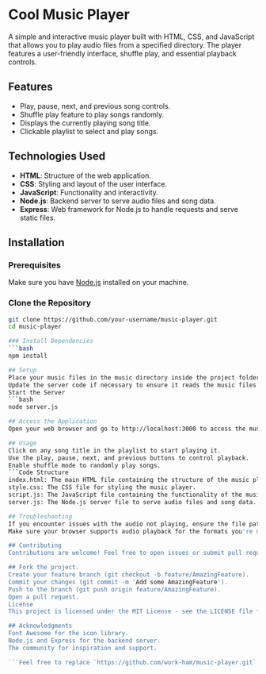 # Cool Music Player

A simple and interactive music player built with HTML, CSS, and JavaScript that allows you to play audio files from a specified directory. The player features a user-friendly interface, shuffle play, and essential playback controls.

## Features

- Play, pause, next, and previous song controls.
- Shuffle play feature to play songs randomly.
- Displays the currently playing song title.
- Clickable playlist to select and play songs.

## Technologies Used

- **HTML**: Structure of the web application.
- **CSS**: Styling and layout of the user interface.
- **JavaScript**: Functionality and interactivity.
- **Node.js**: Backend server to serve audio files and song data.
- **Express**: Web framework for Node.js to handle requests and serve static files.

## Installation

### Prerequisites

Make sure you have [Node.js](https://nodejs.org/) installed on your machine.

### Clone the Repository

```bash
git clone https://github.com/your-username/music-player.git
cd music-player

### Install Dependencies
```bash
npm install

## Setup
Place your music files in the music directory inside the project folder.
Update the server code if necessary to ensure it reads the music files correctly.
Start the Server
```bash
node server.js

## Access the Application
Open your web browser and go to http://localhost:3000 to access the music player.

## Usage
Click on any song title in the playlist to start playing it.
Use the play, pause, next, and previous buttons to control playback.
Enable shuffle mode to randomly play songs.
```Code Structure
index.html: The main HTML file containing the structure of the music player.
style.css: The CSS file for styling the music player.
script.js: The JavaScript file containing the functionality of the music player.
server.js: The Node.js server file to serve audio files and song data.

## Troubleshooting
If you encounter issues with the audio not playing, ensure the file paths to the music files are correct in the server code.
Make sure your browser supports audio playback for the formats you're using.

## Contributing
Contributions are welcome! Feel free to open issues or submit pull requests.

## Fork the project.
Create your feature branch (git checkout -b feature/AmazingFeature).
Commit your changes (git commit -m 'Add some AmazingFeature').
Push to the branch (git push origin feature/AmazingFeature).
Open a pull request.
License
This project is licensed under the MIT License - see the LICENSE file for details.

## Acknowledgments
Font Awesome for the icon library.
Node.js and Express for the backend server.
The community for inspiration and support.

```Feel free to replace `https://github.com/work-ham/music-player.git` with your actual repository link, 

